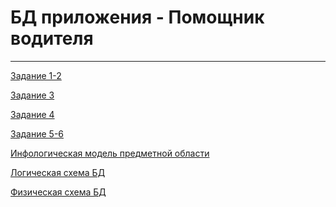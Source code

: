 # БД приложения - Помощник водителя
_________

 [ Задание 1-2 ](https://github.com/RostislavIsakov/DriversAssistant/wiki/Задание-1-2)
 
 [ Задание 3 ](https://github.com/RostislavIsakov/DriversAssistant/wiki/Задание-3)
 
 [ Задание 4 ](https://github.com/RostislavIsakov/DriversAssistant/wiki/Задание-4)
 
 [ Задание 5-6 ](https://github.com/RostislavIsakov/DriversAssistant/wiki/Задание-5-6)

 [ Инфологическая модель предметной области ]()
 
 [ Логическая схема БД ]()
 
 [ Физическая схема БД ]()
